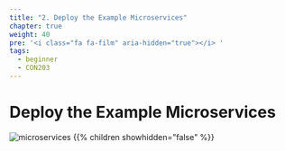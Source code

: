 ```yaml
---
title: "2. Deploy the Example Microservices"
chapter: true
weight: 40
pre: '<i class="fa fa-film" aria-hidden="true"></i> '
tags:
  - beginner
  - CON203
---
```


# Deploy the Example Microservices

![microservices](/images/crystal.svg)
{{% children showhidden="false" %}}
